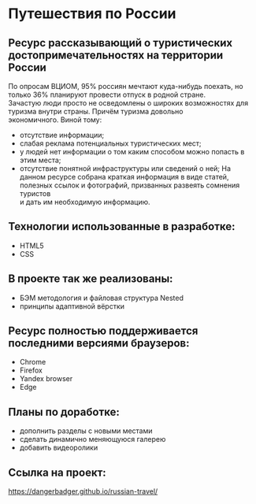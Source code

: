 # Путешествия по России
## Ресурс рассказывающий о туристических достопримечательностях на территории России
По опросам ВЦИОМ, 95% россиян мечтают куда-нибудь поехать, но только 36% планируют провести отпуск в родной стране.  
Зачастую люди просто не осведомлены о широких возможностях для туризма внутри страны. Причём туризма довольно  
экономичного. Виной тому:
* отсутствие информации;
* слабая реклама потенциальных туристических мест;
* у людей нет информации о том каким способом можно попасть в этим места;
* отсутствие понятной инфраструктуры или сведений о ней;
На данном ресурсе собрана краткая информация в виде статей, полезных ссылок и фотографий, призванных развеять сомнения туристов  
и дать им необходимую информацию.  
## Технологии использованные в разработке:
* HTML5
* CSS
## В проекте так же реализованы:
* БЭМ методология и файловая структура Nested
* принципы адаптивной вёрстки
## Ресурс полностью поддерживается последними версиями браузеров:
* Chrome
* Firefox
* Yandex browser
* Edge
## Планы по доработке:
* дополнить разделы с новыми местами
* сделать динамично меняющуюся галерею
* добавить видеоролики
## Ссылка на проект:
https://dangerbadger.github.io/russian-travel/